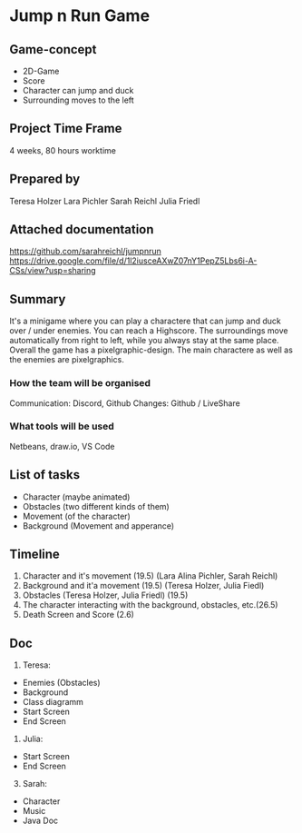# Jump n Run Game

## Game-concept

* 2D-Game 
* Score
* Character can jump and duck
* Surrounding moves to the left


## Project Time Frame
4 weeks, 80 hours worktime

## Prepared by
Teresa Holzer
Lara Pichler
Sarah Reichl
Julia Friedl

## Attached documentation
https://github.com/sarahreichl/jumpnrun
https://drive.google.com/file/d/1l2iusceAXwZ07nY1PepZ5Lbs6i-A-CSs/view?usp=sharing

## Summary
It's a minigame where you can play a charactere that can jump and duck over / under enemies. You can reach a Highscore. The surroundings move automatically from right to left, while you always stay at the same place. Overall the game has a pixelgraphic-design. The main charactere as well as the enemies are pixelgraphics.

### How the team will be organised
Communication: Discord, Github
Changes: Github / LiveShare

### What tools will be used
Netbeans, draw.io, VS Code


## List of tasks
* Character (maybe animated)
* Obstacles (two different kinds of them)
* Movement (of the character)
* Background (Movement and apperance)

## Timeline
1. Character and it's movement (19.5) (Lara Alina Pichler, Sarah Reichl)
2. Background and it'a movement (19.5) (Teresa Holzer, Julia Fiedl)
3. Obstacles (Teresa Holzer, Julia Friedl) (19.5)
4. The character interacting with the background, obstacles, etc.(26.5)
5. Death Screen and Score (2.6)

## Doc
1. Teresa:
- Enemies (Obstacles)
- Background
- Class diagramm
- Start Screen
- End Screen 

1. Julia:
- Start Screen
- End Screen

3. Sarah:
- Character
- Music
- Java Doc


